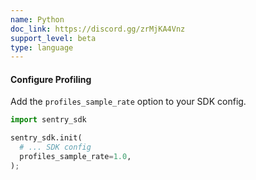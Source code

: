 ```yaml
---
name: Python
doc_link: https://discord.gg/zrMjKA4Vnz
support_level: beta
type: language
---
```


#### Configure Profiling

Add the `profiles_sample_rate` option to your SDK config.

```python
import sentry_sdk

sentry_sdk.init(
  # ... SDK config
  profiles_sample_rate=1.0,
);
```
